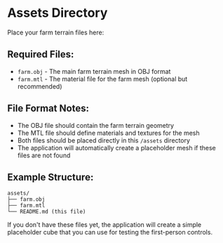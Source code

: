 # Assets Directory

Place your farm terrain files here:

## Required Files:
- `farm.obj` - The main farm terrain mesh in OBJ format
- `farm.mtl` - The material file for the farm mesh (optional but recommended)

## File Format Notes:
- The OBJ file should contain the farm terrain geometry
- The MTL file should define materials and textures for the mesh
- Both files should be placed directly in this `/assets` directory
- The application will automatically create a placeholder mesh if these files are not found

## Example Structure:
```
assets/
├── farm.obj
├── farm.mtl
└── README.md (this file)
```

If you don't have these files yet, the application will create a simple placeholder cube that you can use for testing the first-person controls.